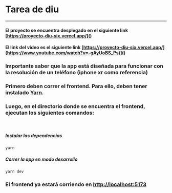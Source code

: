 # Tarea de diu

---

#### El proyecto se encuentra desplegado en el siguiente link [https://proyecto-diu-six.vercel.app/]()

#### El link del video es el siguiente link  [https://proyecto-diu-six.vercel.app/](https://www.youtube.com/watch?v=-gAyUoBS_Ps)]()


### Importante saber que la app está diseñada para funcionar con la resolución de un teléfono (iphone xr como referencia)
### Primero deben correr el frontend. Para ello, deben tener instalado [Yarn](https://classic.yarnpkg.com/lang/en/docs/install/#mac-stable). 
### Luego, en el directorio donde se encuentra el frontend, ejecutan los siguientes comandos:  

&nbsp;

##### Instalar las dependencias
```
yarn
```

##### Correr la app en modo desarrollo
```
yarn dev
```

### El frontend ya estará corriendo en [http://localhost:5173]()
